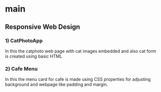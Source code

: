 # main
## Responsive Web Design 
### 1) CatPhotoApp
In this the catphoto web page with cat images embedded and also cat form is created using basic HTML
### 2) Cafe Menu
In this the menu card for cafe is made using CSS properties for adjusting background and webpage like padding and margin.

